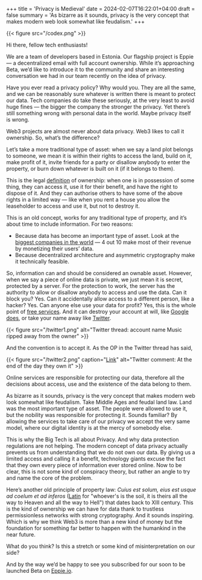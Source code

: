 +++
title = 'Privacy is Medieval'
date = 2024-02-07T16:22:01+04:00
draft = false
summary = 'As bizarre as it sounds, privacy is the very concept that makes modern web look somewhat like feudalism.'
+++

{{< figure src="/codex.png" >}}

Hi there, fellow tech enthusiasts!

We are a team of developers based in Estonia. Our flagship project is Eppie — a decentralized email with full account ownership. While it’s approaching Beta, we’d like to introduce it to the community and share an interesting conversation we had in our team recently on the idea of privacy.

Have you ever read a privacy policy? Why would you. They are all the same, and we can be reasonably sure whatever is written there is meant to protect our data. Tech companies do take these seriously, at the very least to avoid huge fines — the bigger the company the stronger the privacy. Yet there’s still something wrong with personal data in the world. Maybe privacy itself is wrong.

Web3 projects are almost never about data privacy. Web3 likes to call it ownership. So, what’s the difference?

Let’s take a more traditional type of asset: when we say a land plot belongs to someone, we mean it is within their rights to access the land, build on it, make profit of it, invite friends for a party or disallow anybody to enter the property, or burn down whatever is built on it (if it belongs to them).

This is the legal [definition](https://www.law.cornell.edu/wex/ownership) of ownership: when one is in possession of some thing, they can access it, use it for their benefit, and have the right to dispose of it. And they can authorise others to have some of the above rights in a limited way — like when you rent a house you allow the leaseholder to access and use it, but not to destroy it.

This is an old concept, works for any traditional type of property, and it’s about time to include information. For two reasons: 
-	Because data has become an important type of asset. Look at the [biggest companies in the world](https://companiesmarketcap.com/) — 4 out 10 make most of their revenue by monetizing their users’ data.
-	Because decentralized architecture and asymmetric cryptography make it technically feasible.

So, information can and should be considered an ownable asset. However, when we say a piece of online data is private, we just mean it is secret, protected by a server. For the protection to work, the server has the authority to allow or disallow anybody to access and use the data. Can it block you? Yes. Can it accidentally allow access to a different person, like a hacker? Yes. Can anyone else use your data for profit? Yes, this is the whole point of [free services](https://www.cnbc.com/2021/05/18/how-does-google-make-money-advertising-business-breakdown-.html). And it can destroy your account at will, like [Google does](https://blog.google/technology/safety-security/updating-our-inactive-account-policies/), or take your name away like [Twitter](https://twitter.com/jeremyvaught/status/1687223289482035200).

{{< figure src="/twitter1.png" alt="Twitter thread: account name Music ripped away from the owner" >}}  

And the convention is to accept it. As the OP in the Twitter thread has said,

{{< figure src="/twitter2.png" caption="[Link](https://twitter.com/jeremyvaught/status/1687812994523152385)" alt="Twitter comment: At the end of the day they own it" >}}

Online services are responsible for protecting our data, therefore all the decisions about access, use and the existence of the data belong to them.

As bizarre as it sounds, privacy is the very concept that makes modern web look somewhat like feudalism. Take Middle Ages and feudal land law. Land was the most important type of asset. The people were allowed to use it, but the nobility was responsible for protecting it. Sounds familiar? By allowing the services to take care of our privacy we accept the very same model, where our digital identity is at the mercy of somebody else.

This is why the Big Tech is all about Privacy. And why data protection regulations are not helping. The modern concept of data privacy actually prevents us from understanding that we do not own our data. By giving us a limited access and calling it a benefit, technology giants excuse the fact that they own every piece of information ever stored online. Now to be clear, this is not some kind of conspiracy theory, but rather an angle to try and name the core of the problem.

Here’s another old principle of property law: _Cuius est solum, eius est usque ad coelum et ad inferos_ ([Latin](https://en.wikipedia.org/wiki/Cuius_est_solum,_eius_est_usque_ad_coelum_et_ad_inferos) for "whoever's is the soil, it is theirs all the way to Heaven and all the way to Hell") that dates back to XIII century. This is the kind of ownership we can have for data thank to trustless permissionless networks with strong cryptography. And it sounds inspiring. Which is why we think Web3 is more than a new kind of money but the foundation for something far better to happen with the humankind in the near future.

What do you think? Is this a stretch or some kind of misinterpretation on our side?

And by the way we’d be happy to see you subscribed for our soon to be launched Beta on [Eppie.io](https://eppie.io/).